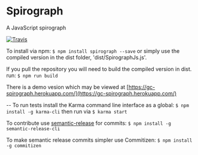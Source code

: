 # Spirograph
A JavaScript spirograph

[![Travis](https://img.shields.io/travis/mrClapham/Spirograph.svg)]()

To install via npm: ```$ npm install spirograph --save``` or simply use the compiled version in the dist folder, 'dist/SpirographJs.js'. 

If you pull the repository you will need to build the compiled version in dist. run: ```$ npm run build```

There is a demo vesion which may be viewed at [https://gc-spirograph.herokuapp.com/](https://gc-spirograph.herokuapp.com/)

--
To run tests install the Karma command line interface as a global: ```$ npm install -g karma-cli``` then run via ```$ karma start```

To contribute use [semantic-release](https://github.com/semantic-release/semantic-release) for commits: ```$ npm install -g semantic-release-cli```

To make semantic release commits simpler use Commitizen: ```$ npm install -g commitizen```
